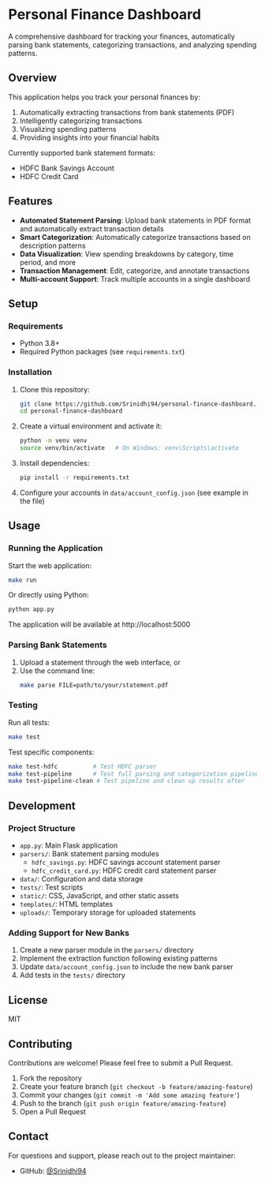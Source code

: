 # Personal Finance Dashboard

A comprehensive dashboard for tracking your finances, automatically parsing bank statements, categorizing transactions, and analyzing spending patterns.

## Overview

This application helps you track your personal finances by:

1. Automatically extracting transactions from bank statements (PDF)
2. Intelligently categorizing transactions
3. Visualizing spending patterns
4. Providing insights into your financial habits

Currently supported bank statement formats:
- HDFC Bank Savings Account
- HDFC Credit Card

## Features

- **Automated Statement Parsing**: Upload bank statements in PDF format and automatically extract transaction details
- **Smart Categorization**: Automatically categorize transactions based on description patterns
- **Data Visualization**: View spending breakdowns by category, time period, and more
- **Transaction Management**: Edit, categorize, and annotate transactions
- **Multi-account Support**: Track multiple accounts in a single dashboard

## Setup

### Requirements

- Python 3.8+
- Required Python packages (see `requirements.txt`)

### Installation

1. Clone this repository:
   ```bash
   git clone https://github.com/Srinidhi94/personal-finance-dashboard.git
   cd personal-finance-dashboard
   ```

2. Create a virtual environment and activate it:
   ```bash
   python -m venv venv
   source venv/bin/activate   # On Windows: venv\Scripts\activate
   ```

3. Install dependencies:
   ```bash
   pip install -r requirements.txt
   ```

4. Configure your accounts in `data/account_config.json` (see example in the file)

## Usage

### Running the Application

Start the web application:

```bash
make run
```

Or directly using Python:

```bash
python app.py
```

The application will be available at http://localhost:5000

### Parsing Bank Statements

1. Upload a statement through the web interface, or
2. Use the command line:
   ```bash
   make parse FILE=path/to/your/statement.pdf
   ```

### Testing

Run all tests:

```bash
make test
```

Test specific components:

```bash
make test-hdfc          # Test HDFC parser
make test-pipeline      # Test full parsing and categorization pipeline
make test-pipeline-clean # Test pipeline and clean up results after
```

## Development

### Project Structure

- `app.py`: Main Flask application
- `parsers/`: Bank statement parsing modules
  - `hdfc_savings.py`: HDFC savings account statement parser
  - `hdfc_credit_card.py`: HDFC credit card statement parser
- `data/`: Configuration and data storage
- `tests/`: Test scripts
- `static/`: CSS, JavaScript, and other static assets
- `templates/`: HTML templates
- `uploads/`: Temporary storage for uploaded statements

### Adding Support for New Banks

1. Create a new parser module in the `parsers/` directory
2. Implement the extraction function following existing patterns
3. Update `data/account_config.json` to include the new bank parser
4. Add tests in the `tests/` directory

## License

MIT

## Contributing

Contributions are welcome! Please feel free to submit a Pull Request.

1. Fork the repository
2. Create your feature branch (`git checkout -b feature/amazing-feature`)
3. Commit your changes (`git commit -m 'Add some amazing feature'`)
4. Push to the branch (`git push origin feature/amazing-feature`)
5. Open a Pull Request

## Contact

For questions and support, please reach out to the project maintainer:
- GitHub: [@Srinidhi94](https://github.com/Srinidhi94)

